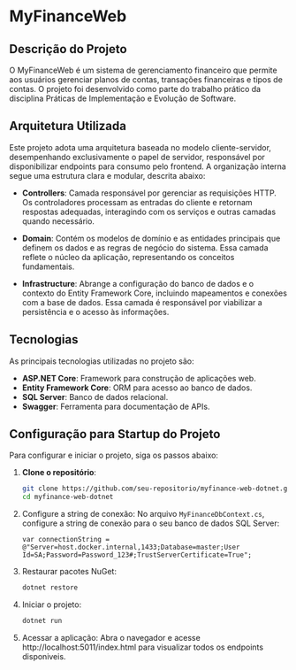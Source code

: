 # MyFinanceWeb

## Descrição do Projeto
O MyFinanceWeb é um sistema de gerenciamento financeiro que permite aos usuários gerenciar planos de contas, transações financeiras e tipos de contas. O projeto foi desenvolvido como parte do trabalho prático da disciplina Práticas de Implementação e Evolução de Software.

## Arquitetura Utilizada
Este projeto adota uma arquitetura baseada no modelo cliente-servidor, desempenhando exclusivamente o papel de servidor, responsável por disponibilizar endpoints para consumo pelo frontend. A organização interna segue uma estrutura clara e modular, descrita abaixo:

- **Controllers**: Camada responsável por gerenciar as requisições HTTP. Os controladores processam as entradas do cliente e retornam respostas adequadas, interagindo com os serviços e outras camadas quando necessário.

- **Domain**: Contém os modelos de domínio e as entidades principais que definem os dados e as regras de negócio do sistema. Essa camada reflete o núcleo da aplicação, representando os conceitos fundamentais.

- **Infrastructure**: Abrange a configuração do banco de dados e o contexto do Entity Framework Core, incluindo mapeamentos e conexões com a base de dados. Essa camada é responsável por viabilizar a persistência e o acesso às informações.

## Tecnologias
As principais tecnologias utilizadas no projeto são:
- **ASP.NET Core**: Framework para construção de aplicações web.
- **Entity Framework Core**: ORM para acesso ao banco de dados.
- **SQL Server**: Banco de dados relacional.
- **Swagger**: Ferramenta para documentação de APIs.

## Configuração para Startup do Projeto
Para configurar e iniciar o projeto, siga os passos abaixo:

1. **Clone o repositório**:
   ```sh
   git clone https://github.com/seu-repositorio/myfinance-web-dotnet.git
   cd myfinance-web-dotnet

2. Configure a string de conexão: No arquivo `MyFinanceDbContext.cs`, configure a string de conexão para o seu banco de dados SQL Server:

    ```
    var connectionString = @"Server=host.docker.internal,1433;Database=master;User Id=SA;Password=Password_123#;TrustServerCertificate=True";
    ```

3. Restaurar pacotes NuGet:
    ```sh
    dotnet restore
    ```
4. Iniciar o projeto:
    ```sh
    dotnet run
    ```
5. Acessar a aplicação: Abra o navegador e acesse http://localhost:5011/index.html para visualizar todos os endpoints disponiveis.